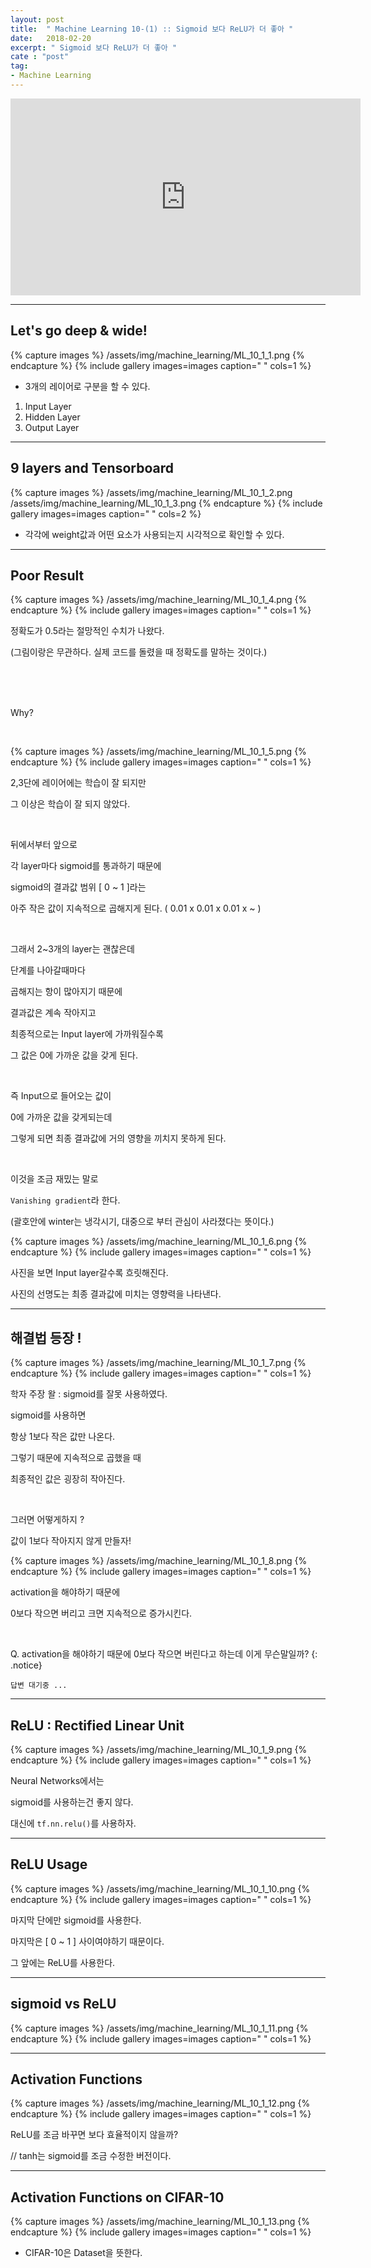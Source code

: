 ```yaml
---
layout: post
title:  " Machine Learning 10-(1) :: Sigmoid 보다 ReLU가 더 좋아 "
date:   2018-02-20
excerpt: " Sigmoid 보다 ReLU가 더 좋아 "
cate : "post"
tag:
- Machine Learning
---
```


<iframe width="560" height="315" src="https://www.youtube.com/embed/cKtg_fpw88c" frameborder="0" allow="autoplay; encrypted-media" allowfullscreen></iframe>


---


## Let's go deep & wide!

{% capture images %}
/assets/img/machine_learning/ML_10_1_1.png
{% endcapture %}
{% include gallery images=images caption=" " cols=1 %}


* 3개의 레이어로 구분을 할 수 있다.

1. Input Layer
2. Hidden Layer
3. Output Layer



---

## 9 layers and Tensorboard

{% capture images %}
/assets/img/machine_learning/ML_10_1_2.png
/assets/img/machine_learning/ML_10_1_3.png
{% endcapture %}
{% include gallery images=images caption=" " cols=2 %}


* 각각에 weight값과 어떤 요소가 사용되는지 시각적으로 확인할 수 있다.


---


## Poor Result

{% capture images %}
/assets/img/machine_learning/ML_10_1_4.png
{% endcapture %}
{% include gallery images=images caption=" " cols=1 %}

정확도가 0.5라는 절망적인 수치가 나왔다.

(그림이랑은 무관하다. 실제 코드를 돌렸을 때 정확도를 말하는 것이다.)



<br>

<br>

<br>

Why?

<br>


{% capture images %}
/assets/img/machine_learning/ML_10_1_5.png
{% endcapture %}
{% include gallery images=images caption=" " cols=1 %}


2,3단에 레이어에는 학습이 잘 되지만

그 이상은 학습이 잘 되지 않았다.


<br>

뒤에서부터 앞으로

각 layer마다 sigmoid를 통과하기 때문에

sigmoid의 결과값 범위 [ 0 ~ 1 ]라는 

아주 작은 값이 지속적으로 곱해지게 된다. ( 0.01 x 0.01 x 0.01 x ~ )

<br>

그래서 2~3개의 layer는 괜찮은데

단계를 나아갈때마다 

곱해지는 항이 많아지기 때문에

결과값은 계속 작아지고 

최종적으로는 Input layer에 가까워질수록 

그 값은 0에 가까운 값을 갖게 된다.

<br>

즉 Input으로 들어오는 값이

0에 가까운 값을 갖게되는데

그렇게 되면 최종 결과값에 거의 영향을 끼치지 못하게 된다.

<br>

이것을 조금 재밌는 말로 

`Vanishing gradient`라 한다.

(괄호안에 winter는 냉각시기, 대중으로 부터 관심이 사라졌다는 뜻이다.)

{% capture images %}
/assets/img/machine_learning/ML_10_1_6.png
{% endcapture %}
{% include gallery images=images caption=" " cols=1 %}

사진을 보면 Input layer갈수록 흐릿해진다.

사진의 선명도는 최종 결과값에 미치는 영향력을 나타낸다.

---


## 해결법 등장 ! 

{% capture images %}
/assets/img/machine_learning/ML_10_1_7.png
{% endcapture %}
{% include gallery images=images caption=" " cols=1 %}

학자 주장 왈 : sigmoid를 잘못 사용하였다.

sigmoid를 사용하면 

항상 1보다 작은 값만 나온다.

그렇기 때문에 지속적으로 곱했을 때

최종적인 값은 굉장히 작아진다.

<br>

그러면 어떻게하지 ?

값이 1보다 작아지지 않게 만들자!

{% capture images %}
/assets/img/machine_learning/ML_10_1_8.png
{% endcapture %}
{% include gallery images=images caption=" " cols=1 %}

activation을 해야하기 때문에 

0보다 작으면 버리고 크면 지속적으로 증가시킨다.

<br>

Q. activation을 해야하기 때문에 0보다 작으면 버린다고 하는데 이게 무슨말일까?
{: .notice}

```
답변 대기중 ... 
```


---


## ReLU : Rectified Linear Unit



{% capture images %}
/assets/img/machine_learning/ML_10_1_9.png
{% endcapture %}
{% include gallery images=images caption=" " cols=1 %}


Neural Networks에서는 

sigmoid를 사용하는건 좋지 않다.

대신에 `tf.nn.relu()`를 사용하자.

---

## ReLU Usage

{% capture images %}
/assets/img/machine_learning/ML_10_1_10.png
{% endcapture %}
{% include gallery images=images caption=" " cols=1 %}

마지막 단에만 sigmoid를 사용한다.

마지막은 [ 0 ~ 1 ] 사이여야하기 때문이다.

그 앞에는 ReLU를 사용한다.

---

## sigmoid vs ReLU

{% capture images %}
/assets/img/machine_learning/ML_10_1_11.png
{% endcapture %}
{% include gallery images=images caption=" " cols=1 %}


---

## Activation Functions

{% capture images %}
/assets/img/machine_learning/ML_10_1_12.png
{% endcapture %}
{% include gallery images=images caption=" " cols=1 %}


ReLU를 조금 바꾸면 보다 효율적이지 않을까?

// tanh는 sigmoid를 조금 수정한 버전이다.


---

## Activation Functions on CIFAR-10

{% capture images %}
/assets/img/machine_learning/ML_10_1_13.png
{% endcapture %}
{% include gallery images=images caption=" " cols=1 %}


* CIFAR-10은 Dataset을 뜻한다.



















